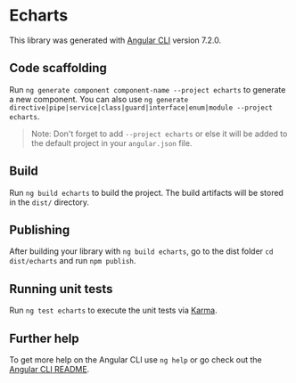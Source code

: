 # Echarts

This library was generated with [Angular CLI](https://github.com/angular/angular-cli) version 7.2.0.

## Code scaffolding

Run `ng generate component component-name --project echarts` to generate a new component. You can also use `ng generate directive|pipe|service|class|guard|interface|enum|module --project echarts`.
> Note: Don't forget to add `--project echarts` or else it will be added to the default project in your `angular.json` file. 

## Build

Run `ng build echarts` to build the project. The build artifacts will be stored in the `dist/` directory.

## Publishing

After building your library with `ng build echarts`, go to the dist folder `cd dist/echarts` and run `npm publish`.

## Running unit tests

Run `ng test echarts` to execute the unit tests via [Karma](https://karma-runner.github.io).

## Further help

To get more help on the Angular CLI use `ng help` or go check out the [Angular CLI README](https://github.com/angular/angular-cli/blob/master/README.md).
